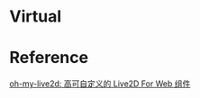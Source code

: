 # Virtual
# Reference 
[oh-my-live2d: 高可自定义的 Live2D For Web 组件](https://github.com/oh-my-live2d/oh-my-live2d)
